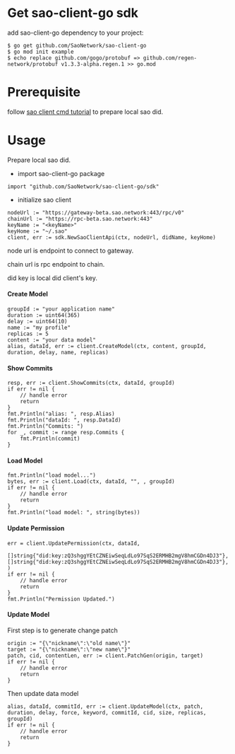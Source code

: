 # Get sao-client-go sdk

add sao-client-go dependency to your project:

```
$ go get github.com/SaoNetwork/sao-client-go
$ go mod init example
$ echo replace github.com/gogo/protobuf => github.com/regen-network/protobuf v1.3.3-alpha.regen.1 >> go.mod
```

# Prerequisite

follow [sao client cmd tutorial](https://docs.sao.network/build-apps-on-sao-network/cli-tutorial) to prepare local sao did.

# Usage

Prepare local sao did.

* import sao-client-go package

```
import "github.com/SaoNetwork/sao-client-go/sdk"
```

* initialize sao client

```
nodeUrl := "https://gateway-beta.sao.network:443/rpc/v0"
chainUrl := "https://rpc-beta.sao.network:443"
keyName := "<keyName>"
keyHome := "~/.sao"
client, err := sdk.NewSaoClientApi(ctx, nodeUrl, didName, keyHome)
```

node url is endpoint to connect to gateway.

chain url is rpc endpoint to chain.

did key is local did client's key.

#### Create Model

```
groupId := "your application name"
duration := uint64(365)
delay := uint64(10)
name := "my profile"
replicas := 5
content := "your data model"
alias, dataId, err := client.CreateModel(ctx, content, groupId, duration, delay, name, replicas)

```

#### Show Commits

```
resp, err := client.ShowCommits(ctx, dataId, groupId)
if err != nil {
	// handle error
	return
}
fmt.Println("alias: ", resp.Alias)
fmt.Println("dataId: ", resp.DataId)
fmt.Println("Commits: ")
for _, commit := range resp.Commits {
	fmt.Println(commit)
}
```

#### Load Model

```
fmt.Println("load model...")
bytes, err := client.Load(ctx, dataId, "", , groupId)
if err != nil {
	// handle error
	return
}
fmt.Println("load model: ", string(bytes))
```

#### Update Permission

```
err = client.UpdatePermission(ctx, dataId,
	[]string{"did:key:zQ3shggYEtCZNEiwSeqLdLo97SqS2ERMHB2mgV8hmCGDn4DJ3"},		    		    	[]string{"did:key:zQ3shggYEtCZNEiwSeqLdLo97SqS2ERMHB2mgV8hmCGDn4DJ3"},
)
if err != nil {
    // handle error
	return
}
fmt.Println("Permission Updated.")
```

#### Update Model

First step is to generate change patch

```
origin := "{\"nickname\":\"old name\"}"
target := "{\"nickname\":\"new name\"}"
patch, cid, contentLen, err := client.PatchGen(origin, target)
if err != nil {
	// handle error
	return
}
```

Then update data model

```
alias, dataId, commitId, err := client.UpdateModel(ctx, patch, duration, delay, force, keyword, commitId, cid, size, replicas, groupId)
if err != nil {
	// handle error
	return
}
```

